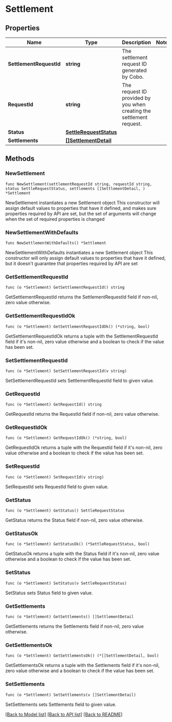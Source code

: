 # Settlement

## Properties

Name | Type | Description | Notes
------------ | ------------- | ------------- | -------------
**SettlementRequestId** | **string** | The settlement request ID generated by Cobo. | 
**RequestId** | **string** | The request ID provided by you when creating the settlement request. | 
**Status** | [**SettleRequestStatus**](SettleRequestStatus.md) |  | 
**Settlements** | [**[]SettlementDetail**](SettlementDetail.md) |  | 

## Methods

### NewSettlement

`func NewSettlement(settlementRequestId string, requestId string, status SettleRequestStatus, settlements []SettlementDetail, ) *Settlement`

NewSettlement instantiates a new Settlement object
This constructor will assign default values to properties that have it defined,
and makes sure properties required by API are set, but the set of arguments
will change when the set of required properties is changed

### NewSettlementWithDefaults

`func NewSettlementWithDefaults() *Settlement`

NewSettlementWithDefaults instantiates a new Settlement object
This constructor will only assign default values to properties that have it defined,
but it doesn't guarantee that properties required by API are set

### GetSettlementRequestId

`func (o *Settlement) GetSettlementRequestId() string`

GetSettlementRequestId returns the SettlementRequestId field if non-nil, zero value otherwise.

### GetSettlementRequestIdOk

`func (o *Settlement) GetSettlementRequestIdOk() (*string, bool)`

GetSettlementRequestIdOk returns a tuple with the SettlementRequestId field if it's non-nil, zero value otherwise
and a boolean to check if the value has been set.

### SetSettlementRequestId

`func (o *Settlement) SetSettlementRequestId(v string)`

SetSettlementRequestId sets SettlementRequestId field to given value.


### GetRequestId

`func (o *Settlement) GetRequestId() string`

GetRequestId returns the RequestId field if non-nil, zero value otherwise.

### GetRequestIdOk

`func (o *Settlement) GetRequestIdOk() (*string, bool)`

GetRequestIdOk returns a tuple with the RequestId field if it's non-nil, zero value otherwise
and a boolean to check if the value has been set.

### SetRequestId

`func (o *Settlement) SetRequestId(v string)`

SetRequestId sets RequestId field to given value.


### GetStatus

`func (o *Settlement) GetStatus() SettleRequestStatus`

GetStatus returns the Status field if non-nil, zero value otherwise.

### GetStatusOk

`func (o *Settlement) GetStatusOk() (*SettleRequestStatus, bool)`

GetStatusOk returns a tuple with the Status field if it's non-nil, zero value otherwise
and a boolean to check if the value has been set.

### SetStatus

`func (o *Settlement) SetStatus(v SettleRequestStatus)`

SetStatus sets Status field to given value.


### GetSettlements

`func (o *Settlement) GetSettlements() []SettlementDetail`

GetSettlements returns the Settlements field if non-nil, zero value otherwise.

### GetSettlementsOk

`func (o *Settlement) GetSettlementsOk() (*[]SettlementDetail, bool)`

GetSettlementsOk returns a tuple with the Settlements field if it's non-nil, zero value otherwise
and a boolean to check if the value has been set.

### SetSettlements

`func (o *Settlement) SetSettlements(v []SettlementDetail)`

SetSettlements sets Settlements field to given value.



[[Back to Model list]](../README.md#documentation-for-models) [[Back to API list]](../README.md#documentation-for-api-endpoints) [[Back to README]](../README.md)


